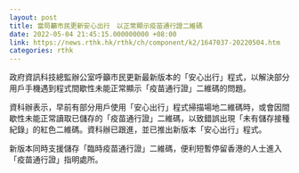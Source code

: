 ```yaml
---
layout: post
title: 當局籲市民更新安心出行　以正常顯示疫苗通行證二維碼
date: 2022-05-04 21:45:15.000000000 +08:00
link: https://news.rthk.hk/rthk/ch/component/k2/1647037-20220504.htm
categories: rthk
---
```


政府資訊科技總監辦公室呼籲市民更新最新版本的「安心出行」程式，以解決部分用戶手機遇到程式間歇性未能正常顯示「疫苗通行證」二維碼的問題。

資科辦表示，早前有部分用戶使用「安心出行」程式掃描場地二維碼時，或會因間歇性未能正常讀取已儲存的「疫苗通行證」二維碼，以致錯誤出現「未有儲存接種紀錄」的紅色二維碼。資科辦已跟進，並已推出新版本「安心出行」程式。

新版本同時支援儲存「臨時疫苗通行證」二維碼，便利短暫停留香港的人士進入「疫苗通行證」指明處所。
